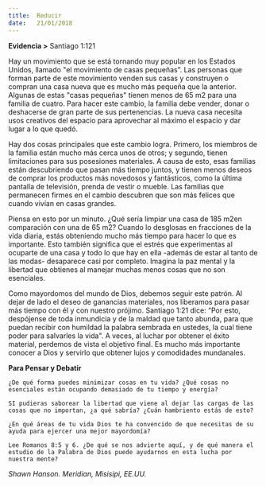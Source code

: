 ```yaml
---
title:  Reducir
date:   21/01/2018
---
```


**Evidencia >** Santiago 1:121

Hay un movimiento que se está tornando muy popular en los Estados Unidos, llamado "el movimiento de casas pequeñas”. Las personas que forman parte de este movimiento venden sus casas y construyen o compran una casa nueva que es mucho más pequeña que la anterior. Algunas de estas "casas pequeñas" tienen menos de 65 m2 para una familia de cuatro. Para hacer este cambio, la familia debe vender, donar o deshacerse de gran parte de sus pertenencias. La nueva casa necesita usos creativos del espacio para aprovechar al máximo el espacio y dar lugar a lo que quedó. 

Hay dos cosas principales que este cambio logra. Primero, los miembros de la familia están mucho más cerca unos de otros; y segundo, tienen limitaciones para sus posesiones materiales. A causa de esto, esas familias están descubriendo que pasan más tiempo juntos, y tienen menos deseos de comprar los productos más novedosos y fantásticos, como la última pantalla de televisión, prenda de vestir o mueble. Las familias que permanecen firmes en el cambio descubren que son más felices que cuando vivían en casas grandes. 

Piensa en esto por un minuto. ¿Qué sería limpiar una casa de 185 m2en comparación con una de 65 m2? Cuando lo desglosas en fracciones de la vida diaria, estás obteniendo mucho más tiempo para hacer lo que es importante. Esto también significa que el estrés que experimentas al ocuparte de una casa y todo lo que hay en ella -además de estar al tanto de las modas- desaparece casi por completo. Imagina la paz mental y la libertad que obtienes al manejar muchas menos cosas que no son esenciales. 

Como mayordomos del mundo de Dios, debemos seguir este patrón. Al dejar de lado el deseo de ganancias materiales, nos liberamos para pasar más tiempo con él y con nuestro prójimo. Santiago 1:21 dice: “Por esto, despójense de toda inmundicia y de la maldad que tanto abunda, para que puedan recibir con humildad la palabra sembrada en ustedes, la cual tiene poder para salvarles la vida". A veces, al luchar por obtener el éxito material, perdemos de vista el objetivo final. Es mucho más importante conocer a Dios y servirlo que obtener lujos y comodidades mundanales. 

**Para Pensar y Debatir**

`¿De qué forma puedes minimizar cosas en tu vida? ¿Qué cosas no esenciales están ocupando demasiado de tu tiempo y energía?`

`SI pudieras saborear la libertad que viene al dejar las cargas de las cosas que no importan, ¿a qué sabría? ¿Cuán hambriento estás de esto?`

`¿En qué áreas de tu vida Dios te ha convencido de que necesitas de su ayuda para ejercer una mejor mayordomía?`

`Lee Romanos 8:5 y 6. ¿De qué se nos advierte aquí, y de qué manera el estudio de la Palabra de Dios puede ayudarnos en esta lucha por nuestra mente?`

_Shawn Hanson. Meridian, Misisipi, EE.UU._